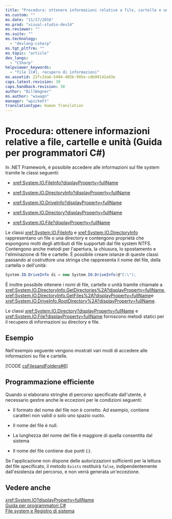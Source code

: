 ```yaml
---
title: "Procedura: ottenere informazioni relative a file, cartelle e unit&#224; (Guida per programmatori C#) | Microsoft Docs"
ms.custom: ""
ms.date: "11/17/2016"
ms.prod: "visual-studio-dev14"
ms.reviewer: ""
ms.suite: ""
ms.technology: 
  - "devlang-csharp"
ms.tgt_pltfrm: ""
ms.topic: "article"
dev_langs: 
  - "CSharp"
helpviewer_keywords: 
  - "file [C#], recupero di informazioni"
ms.assetid: 22fc2da6-5494-405b-995e-c0b99142a93e
caps.latest.revision: 30
caps.handback.revision: 30
author: "BillWagner"
ms.author: "wiwagn"
manager: "wpickett"
translationtype: Human Translation
---
```

# Procedura: ottenere informazioni relative a file, cartelle e unit&#224; (Guida per programmatori C#)
In .NET Framework, è possibile accedere alle informazioni sul file system tramite le classi seguenti:  
  
-   <xref:System.IO.FileInfo?displayProperty=fullName>  
  
-   <xref:System.IO.DirectoryInfo?displayProperty=fullName>  
  
-   <xref:System.IO.DriveInfo?displayProperty=fullName>  
  
-   <xref:System.IO.Directory?displayProperty=fullName>  
  
-   <xref:System.IO.File?displayProperty=fullName>  
  
 Le classi <xref:System.IO.FileInfo> e <xref:System.IO.DirectoryInfo> rappresentano un file o una directory e contengono proprietà che espongono molti degli attributi di file supportati dal file system NTFS.  Contengono anche metodi per l'apertura, la chiusura, lo spostamento e l'eliminazione di file e cartelle.  È possibile creare istanze di queste classi passando al costruttore una stringa che rappresenta il nome del file, della cartella o dell'unità:  
  
```c#  
System.IO.DriveInfo di = new System.IO.DriveInfo(@"C:\");  
```  
  
 È inoltre possibile ottenere i nomi di file, cartelle o unità tramite chiamate a <xref:System.IO.DirectoryInfo.GetDirectories%2A?displayProperty=fullName>, <xref:System.IO.DirectoryInfo.GetFiles%2A?displayProperty=fullName>e <xref:System.IO.DriveInfo.RootDirectory%2A?displayProperty=fullName>.  
  
 Le classi <xref:System.IO.Directory?displayProperty=fullName> e <xref:System.IO.File?displayProperty=fullName> forniscono metodi statici per il recupero di informazioni su directory e file.  
  
## Esempio  
 Nell'esempio seguente vengono mostrati vari modi di accedere alle informazioni su file e cartelle.  
  
 [!CODE [csFilesandFolders#6](../CodeSnippet/VS_Snippets_VBCSharp/csFilesAndFolders#6)]  
  
## Programmazione efficiente  
 Quando si elaborano stringhe di percorso specificate dall'utente, è necessario gestire anche le eccezioni per le condizioni seguenti:  
  
-   Il formato del nome del file non è corretto.  Ad esempio, contiene caratteri non validi o solo uno spazio vuoto.  
  
-   Il nome del file è null.  
  
-   La lunghezza del nome del file è maggiore di quella consentita dal sistema  
  
-   Il nome del file contiene due punti \(:\).  
  
 Se l'applicazione non dispone delle autorizzazioni sufficienti per la lettura del file specificato, il metodo `Exists` restituirà `false`, indipendentemente dall'esistenza del percorso, e non verrà generata un'eccezione.  
  
## Vedere anche  
 <xref:System.IO?displayProperty=fullName>   
 [Guida per programmatori C\#](../../../csharp/programming-guide/index.md)   
 [File system e Registro di sistema](../../../csharp/programming-guide/file-system/file-system-and-the-registry.md)
